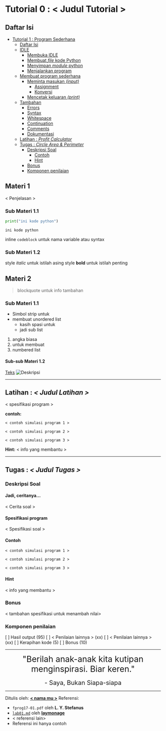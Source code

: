 # Tutorial 0 : < Judul Tutorial >

## Daftar Isi

- [Tutorial 1 : Program Sederhana](#tutorial-1--program-sederhana)
  - [Daftar Isi](#daftar-isi)
  - [IDLE](#idle)
    - [Membuka IDLE](#membuka-idle)
    - [Membuat *file* kode Python](#membuat-file-kode-python)
    - [Menyimpan *module* python](#menyimpan-module-python)
    - [Menjalankan program](#menjalankan-program)
  - [Membuat program sederhana](#membuat-program-sederhana)
    - [Meminta masukan *(input)*](#meminta-masukan-input)
      - [Assignment](#assignment)
      - [Konversi](#konversi)
    - [Mencetak keluaran *(print)*](#mencetak-keluaran-print)
  - [Tambahan](#tambahan)
    - [Errors](#errors)
    - [Syntax](#syntax)
    - [Whitespace](#whitespace)
    - [Continuation](#continuation)
    - [Comments](#comments)
    - [Dokumentasi](#dokumentasi)
  - [Latihan : *Profit Calculator*](#latihan--profit-calculator)
  - [Tugas : *Circle Area & Perimeter*](#tugas--circle-area--perimeter)
    - [Deskripsi Soal](#deskripsi-soal)
      - [Contoh](#contoh)
      - [Hint](#hint)
    - [Bonus](#bonus)
    - [Komponen penilaian](#komponen-penilaian)


## Materi 1

< Penjelasan >

### Sub Materi 1.1

```python
print("ini kode python")
```

```
ini kode python
```

inline `codeblock` untuk nama variable atau syntax

### Sub Materi 1.2

style *italic* untuk istilah asing
style **bold** untuk istilah penting


## Materi 2

> blockquote untuk info tambahan

### Sub Materi 1.1

- Simbol strip untuk
- membuat unordered list
  - kasih spasi untuk
  - jadi sub list

1. angka biasa
2. untuk membuat
3. numbered list

#### Sub-sub Materi 1.2

[Teks](https://link.nya/apa)
![Deskripsi](https://link-gambar.nya/apa)

---

## Latihan : *< Judul Latihan >*

< spesifikasi program >

**contoh:**
```
< contoh simulasi program 1 >
```
```
< contoh simulasi program 2 >
```
```
< contoh simulasi program 3 >
```
**Hint:** < info yang membantu >

---

## Tugas : *< Judul Tugas >*

### Deskripsi Soal

#### Jadi, ceritanya...

< Cerita soal >

#### Spesifikasi program

< Spesifikasi soal >

#### Contoh

```
< contoh simulasi program 1 >
```
```
< contoh simulasi program 2 >
```
```
< contoh simulasi program 3 >
```

#### Hint

< info yang membantu >

### Bonus

< tambahan spesifikasi untuk menambah nilai>

### Komponen penilaian

[ ] Hasil output (95)
[ ] < Penilaian lainnya > (xx)
[ ] < Penilaian lainnya > (xx)
[ ] Kerapihan kode (5)
[ ] Bonus (10)
<!-- Penilaian bebas, ini hanya contoh -->
<!-- Max nilai 110 -->

---

<!-- quote -->
<div style="text-align:center; font-size:20pt">"Berilah anak-anak kita kutipan menginspirasi. Biar keren."</div>
<br>
<div style="text-align:center; font-size:15pt">- Saya, Bukan Siapa-siapa</b></div>

---

Ditulis oleh: [**< nama mu >**](https://link.github/sosmed-lain)
Referensi:
- `fprog17-01.pdf` oleh **L. Y. Stefanus**
- [`lab01.md`](https://github.com/laymonage/TarungLabDDP1/blob/master/lab_instructions/lab01.md) oleh [**laymonage**](https://github.com/laymonage)
- < referensi lain>
- Referensi ini hanya contoh